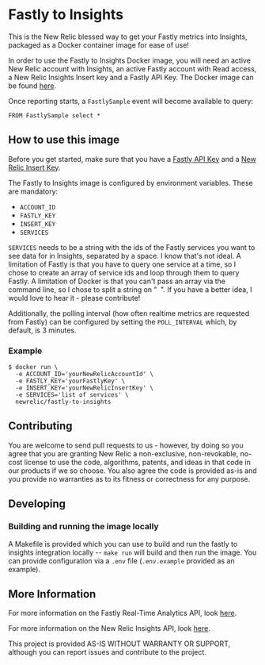 # Fastly to Insights

This is the New Relic blessed way to get your Fastly metrics into Insights, packaged as a Docker container image for ease of use!

In order to use the Fastly to Insights Docker image, you will need an active New Relic account with Insights, an active Fastly account with Read access, a New Relic Insights Insert key and a Fastly API Key. The Docker image can be found [here](https://cloud.docker.com/swarm/newrelic/repository/docker/newrelic/fastly-to-insights/general).

Once reporting starts, a `FastlySample` event will become available to query:

```nrql
FROM FastlySample select *
```

## How to use this image

Before you get started, make sure that you have a [Fastly API Key](https://docs.fastly.com/guides/account-management-and-security/using-api-tokens) and a [New Relic Insert Key](https://docs.newrelic.com/docs/insights/insights-data-sources/custom-data/insert-custom-events-insights-api#register).

The Fastly to Insights image is configured by environment variables. These are mandatory:

* `ACCOUNT_ID`
* `FASTLY_KEY`
* `INSERT_KEY`
* `SERVICES`

`SERVICES` needs to be a string with the ids of the Fastly services you want to see data for in Insights, separated by a space. I know that's not ideal. A limitation of Fastly is that you have to query one service at a time, so I chose to create an array of service ids and loop through them to query Fastly. A limitation of Docker is that you can't pass an array via the command line, so I chose to split a string on "` `". If you have a better idea, I would love to hear it - please contribute!

Additionally, the polling interval (how often realtime metrics are requested from Fastly) can be configured by setting the `POLL_INTERVAL` which, by default, is 3 minutes.

### Example

```shell
$ docker run \
  -e ACCOUNT_ID='yourNewRelicAccountId' \
  -e FASTLY_KEY='yourFastlyKey' \
  -e INSERT_KEY='yourNewRelicInsertKey' \
  -e SERVICES='list of services' \
  newrelic/fastly-to-insights
```

## Contributing

You are welcome to send pull requests to us - however, by doing so you agree that you are granting New Relic a non-exclusive, non-revokable, no-cost license to use the code, algorithms, patents, and ideas in that code in our products if we so choose. You also agree the code is provided as-is and you provide no warranties as to its fitness or correctness for any purpose.

## Developing

### Building and running the image locally

A Makefile is provided which you can use to build and run the fastly to insights integration locally -- `make run` will build and then run the image. You can provide configuration via a `.env` file (`.env.example` provided as an example).

## More Information

For more information on the Fastly Real-Time Analytics API, look [here](https://docs.fastly.com/api/analytics).

For more information on the New Relic Insights API, look [here](https://docs.newrelic.com/docs/insights/insights-data-sources/custom-data/insert-custom-events-insights-api). 

This project is provided AS-IS WITHOUT WARRANTY OR SUPPORT, although you can report issues and contribute to the project.
